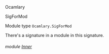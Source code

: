 Ocamlary

SigForMod

Module type `Ocamlary.SigForMod`

There's a signature in a module in this signature.

<a id="module-Inner"></a>

###### module [Inner](Ocamlary.module-type-SigForMod.Inner.md)
